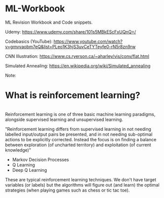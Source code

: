 # ML-Workbook
ML Revision Workbook and Code snippets.

Udemy: https://www.udemy.com/share/101s5MBkEScFxUQnQ=/

Codebasics (YouTube): https://www.youtube.com/watch?v=gmvvaobm7eQ&list=PLeo1K3hjS3uvCeTYTeyfe0-rN5r8zn9rw

CNN Illustration: https://www.cs.ryerson.ca/~aharley/vis/conv/flat.html

Simulated Annealing: https://en.wikipedia.org/wiki/Simulated_annealing



Note:

<h1>What is reinforcement learning? </h1>
<br>
Reinforcement learning is one of three basic machine learning paradigms, alongside supervised learning and unsupervised learning.

"Reinforcement learning differs from supervised learning in not needing labelled input/output pairs be presented, and in not needing sub-optimal actions to be explicitly corrected. Instead the focus is on finding a balance between exploration (of uncharted territory) and exploitation (of current knowledge)"

<ul>
<li>Markov Decision Processes</li>

<li>Q Learning</li>

<li>Deep Q Learning</li>

</ul>

These are typical reinforcement learning techniques. We don't have target variables (or labels) but the algorithms will figure out (and learn) the optimal strategies (when playing games such as chess or tic tac toe).
